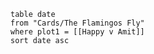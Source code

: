 
```dataview
table date
from "Cards/The Flamingos Fly"
where plot1 = [[Happy v Amit]]
sort date asc
```
